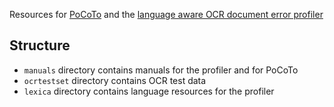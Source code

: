 Resources for
[PoCoTo](https://github.com/cisocrgroup/PoCoTo) and the
[language aware OCR document error profiler](https://github.com/cisocrgroup/profiler)

## Structure
* `manuals` directory contains manuals for the profiler and for
  PoCoTo
* `ocrtestset` directory contains OCR test data
* `lexica` directory contains language resources for the profiler
